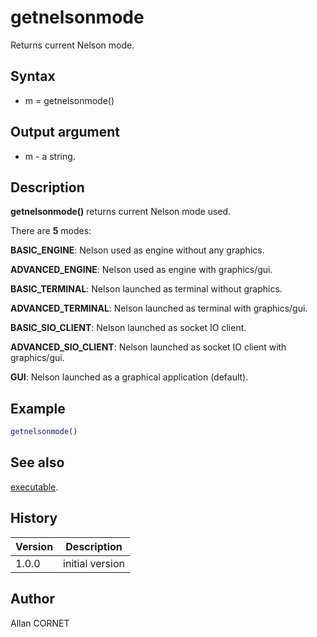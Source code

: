 

# getnelsonmode

Returns current Nelson mode.

## Syntax

- m = getnelsonmode()

## Output argument

 - m - a string.

## Description


  <p><b>getnelsonmode()</b> returns current Nelson mode used.</p>
  <p>There are <b>5</b> modes: </p>
  <p><b>BASIC_ENGINE</b>: Nelson used as engine without any graphics.</p>
  <p><b>ADVANCED_ENGINE</b>: Nelson used as engine with graphics/gui.</p>
  <p><b>BASIC_TERMINAL</b>: Nelson launched as terminal without graphics.</p>
  <p><b>ADVANCED_TERMINAL</b>: Nelson launched as terminal with graphics/gui.</p>
  <p><b>BASIC_SIO_CLIENT</b>: Nelson launched as socket IO client.</p>
  <p><b>ADVANCED_SIO_CLIENT</b>: Nelson launched as socket IO client with graphics/gui.</p>
  <p><b>GUI</b>: Nelson launched as a graphical application (default).</p>


## Example

```matlab
getnelsonmode()
```

## See also

[executable](executable.md).
## History

|Version|Description|
|------|------|
|1.0.0|initial version|


## Author

Allan CORNET




